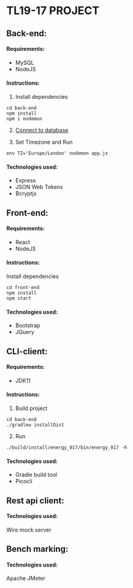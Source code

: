# TL19-17 PROJECT

## Back-end:

#### Requirements:
- MySQL
- NodeJS


#### Instructions:

1. Install dependencies
```
cd back-end
npm install
npm i nodemon
```
2. [Connect to database](back-end/routes/connect.js)

3. Set Timezone and Run
```
env TZ='Europe/London' nodemon app.js
```

#### Technologies used:

- Express
- JSON Web Tokens
- Bcryptjs

## Front-end:

#### Requirements:
- React
- NodeJS

#### Instructions:

Install dependencies
```
cd front-end
npm install
npm start
```
#### Technologies used:

- Bootstrap
- JQuery


## CLI-client:

#### Requirements:
- JDK11


#### Instructions:

1. Build project
```
cd back-end
./gradlew installDist
```

2. Run
```
./build/install/energy_017/bin/energy_017 -h
```

#### Technologies used:

- Gradle build tool
- Picocli


## Rest api client:

#### Technologies used:

Wire mock server


## Bench marking:

#### Technologies used:

Apache JMeter


